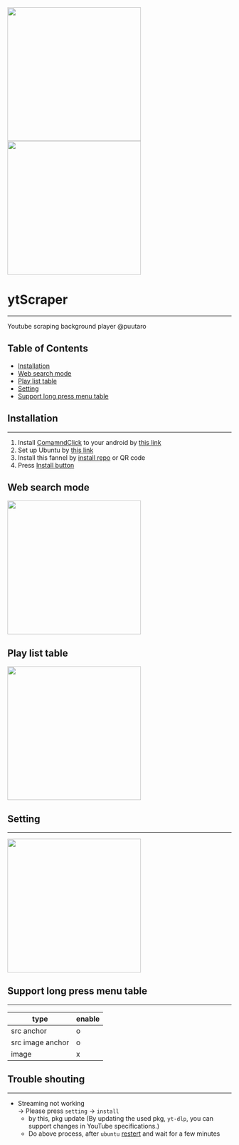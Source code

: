 
<div><img src="https://github.com/puutaro/cmdYoutuberU/assets/55217593/410beeff-7221-456b-aa1e-919daa5f5fdc" width="300">  </div>
  
<div><img src="https://github.com/puutaro/selectTyper/assets/55217593/555e8f5f-656a-4faf-bb76-f663c01cfe47" width="300"></div> 


# ytScraper
---------------------

Youtube scraping background player @puutaro

Table of Contents
-------
<!-- vim-markdown-toc GFM --> 
* [Installation](#installation)
* [Web search mode](#web-search-mode)
* [Play list table](#play-list-table)
* [Setting](#setting)
* [Support long press menu table](#support-long-press-menu-table)


## Installation
---------------------

1. Install [ComamndClick](https://github.com/puutaro/CommandClick) to your android by [this link](https://github.com/puutaro/CommandClick#app-installation)
2. Set up Ubuntu by [this link](https://github.com/puutaro/CommandClick/blob/master/USAGE.md#setup-ubuntu)
3. Install this fannel by [install repo](https://github.com/puutaro/CommandClick/blob/master/USAGE.md#install-fannel) or QR code
4. Press [Install button](#install)


## Web search mode

<a href="https://github.com/puutaro/CommandClick/assets/55217593/101da895-a578-4667-b8e2-7728bbd9e568"><img src="https://github.com/puutaro/CommandClick/assets/55217593/101da895-a578-4667-b8e2-7728bbd9e568" width="300" /></a>


## Play list table

<a href="https://github.com/puutaro/cmdYoutuberU/assets/55217593/05c7ca2c-836c-45c7-9da9-86732c842190"><img src="https://github.com/puutaro/cmdYoutuberU/assets/55217593/05c7ca2c-836c-45c7-9da9-86732c842190" width="300" /></a>


## Setting
--------

<a href="https://github.com/puutaro/cmdYoutuberU/assets/55217593/cd88506d-f9f3-44b1-987c-0acbb74744fb"><img src="https://github.com/puutaro/cmdYoutuberU/assets/55217593/cd88506d-f9f3-44b1-987c-0acbb74744fb" width="300" /></a>


## Support long press menu table
-------

| type | enable |
| ----- | ----- |
| src anchor | o |
| src image anchor | o |
| image | x |


## Trouble shouting
-------

- Streaming not working  
  -> Please press `setting` -> `install`
  - by this, pkg update (By updating the used pkg, `yt-dlp`, you can support changes in YouTube specifications.)
  - Do above process, after `ubuntu` [restert](https://github.com/puutaro/CommandClick/blob/master/USAGE.md#restart-ubuntu) and wait for a few minutes
